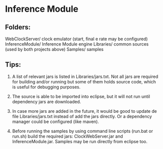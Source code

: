 
Inference Module
================


Folders:
--------


WebClockServer/		clock emulator (start, final e rate may be configured)
InferenceModule/	Inference Module engine
Libraries/		common sources (used by both projects above)
Samples/		samples


Tips:
-----

1) A list of relevant jars is listed in Libraries/jars.txt. Not all jars are required
   for building and/or running but some of them holds source code, which is useful for
   debugging purposes.

2) The source is able to be imported into eclipse, but it will not run until dependency
   jars are downloaded.

3) In case more jars are added in the future, it would be good to update de file
   Libraries/jars.txt instead of add the jars directly. Or a dependency manager could
   be configured (like maven).

4) Before running the samples by using command line scripts (run.bat or run.sh) build
   the required jars: ClockWebServer.jar and InferenceModule.jar. Samples may be run
   directly from eclipse too.
